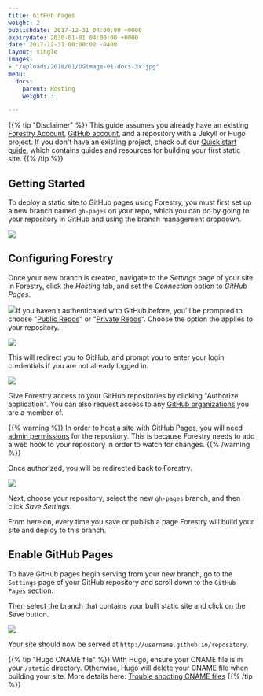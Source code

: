 ```yaml
---
title: GitHub Pages
weight: 2
publishdate: 2017-12-31 04:00:00 +0000
expirydate: 2030-01-01 04:00:00 +0000
date: 2017-12-31 00:00:00 -0400
layout: single
images:
- "/uploads/2018/01/OGimage-01-docs-3x.jpg"
menu:
  docs:
    parent: Hosting
    weight: 3

---
```

{{% tip "Disclaimer" %}}
This guide assumes you already have an existing [Forestry Account](https://app.forestry.io/signup), [GitHub account](https://github.com/signup), and a repository with a Jekyll or Hugo project. If you don't have an existing project, check out our [Quick start guide](/docs/quickstart/), which contains guides and resources for building your first static site.
{{% /tip %}}

## Getting Started

To deploy a static site to GitHub pages using Forestry, you must first set up a new branch named `gh-pages` on your repo, which you can do by going to your repository in GitHub and using the branch management dropdown.

![](/uploads/2018/01/github-gh-pages-settings.png)

## Configuring Forestry

Once your new branch is created, navigate to the _Settings_ page of your site in Forestry, click the _Hosting_ tab, and set the _Connection_ option to _GitHub Pages_.

![](/uploads/2018/01/29.png)If you haven't authenticated with GitHub before, you'll be prompted to choose "[Public Repos](https://help.github.com/articles/making-a-private-repository-public/)" or "[Private Repos](https://help.github.com/articles/making-a-public-repository-private/)". Choose the option the applies to your repository.

![](/uploads/2018/01/1.png)

This will redirect you to GitHub, and prompt you to enter your login credentials if you are not already logged in.

![](/uploads/2018/01/45.png)

Give Forestry access to your GitHub repositories by clicking "Authorize application". You can also request access to any [GitHub organizations](/docs/git-sync/#importing-from-a-github-organization) you are a member of.

{{% warning %}}
In order to host a site with GitHub Pages, you will need [admin permissions](https://help.github.com/articles/repository-permission-levels-for-an-organization/) for the repository. This is because Forestry needs to add a web hook to your repository in order to watch for changes.
{{% /warning %}}

Once authorized, you will be redirected back to Forestry.

![](/uploads/2018/01/43.png)

Next, choose your repository, select the new `gh-pages` branch, and then click _Save Settings_.

From here on, every time you save or publish a page Forestry will build your site and deploy to this branch.

## Enable GitHub Pages

To have GitHub pages begin serving from your new branch, go to the `Settings` page of your GitHub repository and scroll down to the `GitHub Pages` section.

Then select the branch that contains your built static site and click on the Save button.

![](/uploads/2018/01/41.png)

Your site should now be served at `http://username.github.io/repository`.

{{% tip "Hugo CNAME file" %}}
With Hugo, ensure your CNAME file is in your `/static` directory. Otherwise, Hugo will delete your CNAME file when building your site. More details here: [Trouble shooting CNAME files](https://forestry.io/docs/troubleshooting/cname/)
{{% /tip %}}